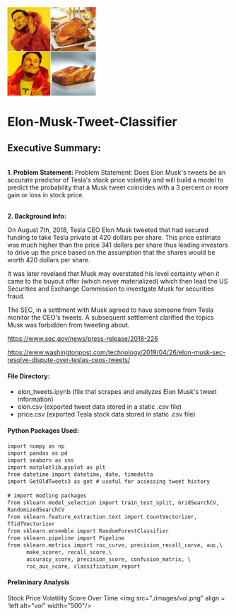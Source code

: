 <img src="./images/musk.jpeg" alt="musk" width="200"/>

# Elon-Musk-Tweet-Classifier

## Executive Summary:

<br><b>1. Problem Statement:</b>
Problem Statement: Does Elon Musk's tweets be an accurate predictor of Tesla's stock price volatility and will build a model to predict the probability that a Musk tweet coincides with a 3 percent or more gain or loss in stock price.

<br><b>2. Background Info:</b>

On August 7th, 2018, Tesla CEO Elon Musk tweeted that had secured funding to take Tesla private at 420 dollars per share. This price estimate was much higher than the price 341 dollars per share thus leading investors to drive up the price based on the assumption that the shares would be worth 420 dollars per share.

It was later revelaed that Musk may overstated his level certainty when it came to the buyout offer (which never materialized) which then lead the US Securities and Exchange Commission to investgate Musk for securities fraud.

The SEC, in a settlment with Musk agreed to have someone from Tesla monitor the CEO's tweets. A subsequent settlement clarified the topics Musk was forbidden from tweeting about.

https://www.sec.gov/news/press-release/2018-226

https://www.washingtonpost.com/technology/2019/04/26/elon-musk-sec-resolve-dispute-over-teslas-ceos-tweets/

#### File Directory:
- elon_tweets.ipynb (file that scrapes and analyzes Elon Musk's tweet information)
- elon.csv (exported tweet data stored in a static .csv file)
- price.csv (exported Tesla stock data stored in static .csv file)

#### Python Packages Used:
```import requests # necessary for accessing API
import numpy as np
import pandas as pd
import seaborn as sns
import matplotlib.pyplot as plt
from datetime import datetime, date, timedelta
import GetOldTweets3 as got # useful for accessing tweet history

# import modling packages
from sklearn.model_selection import train_test_split, GridSearchCV, RandomizedSearchCV
from sklearn.feature_extraction.text import CountVectorizer, TfidfVectorizer
from sklearn.ensemble import RandomForestClassifier
from sklearn.pipeline import Pipeline
from sklearn.metrics import roc_curve, precision_recall_curve, auc,\
      make_scorer, recall_score,\
      accuracy_score, precision_score, confusion_matrix, \
      roc_auc_score, classification_report
```

#### Preliminary Analysis
Stock Price Volatility Score Over Time
<img src="./images/vol.png" align = 'left alt="vol" width="500"/>
